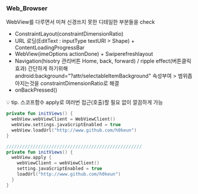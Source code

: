 ### Web_Browser
WebView를 다루면서 미쳐 신경쓰지 못한 디테일한 부분들을 check

+ ConstraintLayout(constraintDimensionRatio)
+ URL 로딩(EditText : inputType textURI > Shape) + ContentLoadingProgressBar
+ WebView(imeOptions actionDone) + Swiperefreshlayout
+ Navigation(hisotry 관리버튼 Home, back, forward) 
  / ripple effect(버튼클릭효과) 간단하게 하기위해  
  android:background="?attr/selectableItemBackground" 속성부여 > 범위좁아지는것을 constraintDimensionRatio로 해결
+ onBackPressed()

💡 tip. 스코프함수 apply로 여러번 접근(호출)할 필요 없이 깔끔하게 가능

```KOTLIN
private fun initViews() {
  webView.webViewClient = WebViewClient()
  webView.settings.javaScriptEnabled = true
  webView.loadUrl("http://www.github.com/h0keun")
}

///////////////////////////////////////////////////
private fun initViews() {
  webView.apply {
    webViewClient = webViewClient()
    setting.javaScriptEnabled = true
    loadUrl("http://www.github.com/h0keun")
  }
}
```
